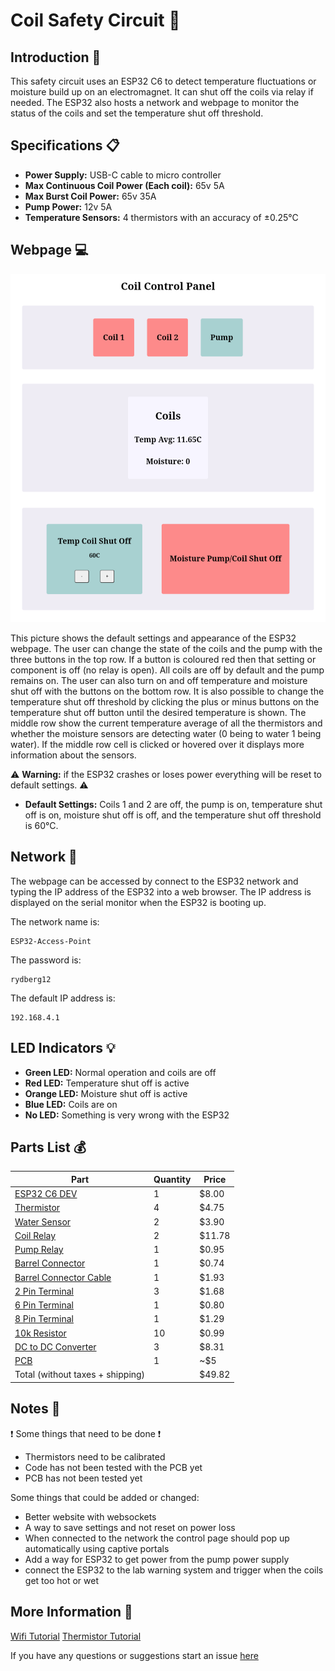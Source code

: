 # Coil Safety Circuit :electric_plug:

## Introduction :wave:
This safety circuit uses an ESP32 C6 to detect temperature fluctuations or moisture build up on an electromagnet. It can shut off the coils via relay if needed. The ESP32 also hosts a network and webpage to monitor the status of the coils and set the temperature shut off threshold.

## Specifications :clipboard:
- **Power Supply:** USB-C cable to micro controller
- **Max Continuous Coil Power (Each coil):** 65v 5A
- **Max Burst Coil Power:** 65v 35A
- **Pump Power:** 12v 5A
- **Temperature Sensors:** 4 thermistors with an accuracy of ±0.25°C


## Webpage :computer:

![screenshot](/Pictures/website.png)

This picture shows the default settings and appearance of the ESP32 webpage. The user can change the state of the coils and the pump with the three buttons in the top row. If a button is coloured red then that setting or component is off (no relay is open). All coils are off by default and the pump remains on. The user can also turn on and off temperature and moisture shut off with the buttons on the bottom row. It is also possible to change the temperature shut off threshold by clicking the plus or minus buttons on the temperature shut off button until the desired temperature is shown. The middle row show the current temperature average of all the thermistors and whether the moisture sensors are detecting water (0 being to water 1 being water). If the middle row cell is clicked or hovered over it displays more information about the sensors.

:warning: **Warning:** if the ESP32 crashes or loses power everything will be reset to default settings. :warning:

- **Default Settings:** Coils 1 and 2 are off, the pump is on, temperature shut off is on, moisture shut off is off, and the temperature shut off threshold is 60°C.

## Network :satellite:

The webpage can be accessed by connect to the ESP32 network and typing the IP address of the ESP32 into a web browser. The IP address is displayed on the serial monitor when the ESP32 is booting up.

The network name is:
```
ESP32-Access-Point
```

The password is:
```
rydberg12
```

The default IP address is:

```
192.168.4.1
```

## LED Indicators :bulb:
- **Green LED:** Normal operation and coils are off
- **Red LED:** Temperature shut off is active
- **Orange LED:** Moisture shut off is active
- **Blue LED:** Coils are on
- **No LED:** Something is very wrong with the ESP32


## Parts List :moneybag:

| Part                                                                                                               | Quantity | Price  |
| ------------------------------------------------------------------------------------------------------------------ | -------- | ------ |
| [ESP32 C6 DEV](https://www.digikey.com/en/products/detail/espressif-systems/ESP32-C6-DEVKITM-1-N4/18667011)        | 1        | $8.00  |
| [Thermistor](https://www.digikey.com/en/products/detail/adafruit-industries-llc/4890/13982731)                     | 4        | $4.75  |
| [Water Sensor](https://www.digikey.com/en/products/detail/adafruit-industries-llc/4965/14302510)                   | 2        | $3.90  |
| [Coil Relay](https://www.digikey.com/en/products/detail/american-zettler/AZDC007-1AE-12D/22050421)                 | 2        | $11.78 |
| [Pump Relay](https://www.digikey.com/en/products/detail/american-zettler/AZ943-1CH-12DE/12171590)                  | 1        | $0.95  |
| [Barrel Connector](https://www.digikey.com/en/products/detail/cui-devices/PJ-037AH/1644547)                        | 1        | $0.74  |
| [Barrel Connector Cable](https://www.digikey.com/en/products/detail/tensility-international-corp/10-01062/3507709) | 1        | $1.93  |
| [2 Pin Terminal](https://www.digikey.com/en/products/detail/cui-devices/TB002-500-02BE/10064069)                   | 3        | $1.68  |
| [6 Pin Terminal](https://www.digikey.com/en/products/detail/cui-devices/TB003-500-P06BE/100640891)                 | 1        | $0.80  |
| [8 Pin Terminal](https://www.digikey.com/en/products/detail/cui-devices/TB001-500-08BE/10064064)                   | 1        | $1.29  |
| [10k Resistor](https://www.digikey.com/en/products/detail/panasonic-electronic-components/ERA-6AEB103V/1465773)    | 10       | $0.99  |
| [DC to DC Converter](https://www.digikey.com/en/products/detail/gaptec-electronic/1S4E-0312S1U/13692037)           | 3        | $8.31  |
| [PCB](https://jlcpcb.com/)                                                                                         | 1        | ~$5    |
| Total (without taxes + shipping)                                                                                   |          | $49.82 |

## Notes :notebook:

:heavy_exclamation_mark: Some things that need to be done :heavy_exclamation_mark:
- Thermistors need to be calibrated
- Code has not been tested with the PCB yet
- PCB has not been tested yet

Some things that could be added or changed:
- Better website with websockets
- A way to save settings and not reset on power loss
- When connected to the network the control page should pop up automatically using captive portals
- Add a way for ESP32 to get power from the pump power supply
- connect the ESP32 to the lab warning system and trigger when the coils get too hot or wet

## More Information :mag_right:

[Wifi Tutorial](https://randomnerdtutorials.com/esp32-access-point-ap-web-server/)
[Thermistor Tutorial](https://learn.adafruit.com/thermistor/using-a-thermistor)

If you have any questions or suggestions start an issue [here](https://github.com/WasabiMushyPeas/coilSafetyCircuit/issues/new)